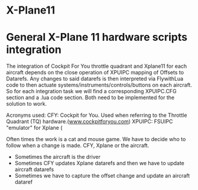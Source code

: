 # X-Plane11
General X-Plane 11 hardware scripts integration
====================================================
The integration of Cockpit For You throttle quadrant and Xplane11 for each aircraft depends on the close
operation of XPUIPC mapping of Offsets to Datarefs. Any changes to said datarefs is then interpreted via FlywithLua code
to then actuate systems/instruments/controls/buttons on each aircraft.
So for each integration task we will find a corresponding XPUIPC.CFG section and a .lua code section. Both need to be implemented for 
the solution to work.

Acronyms used: 
CFY:    Cockpit for You. Used when referring to the Throttle Quadrant (TQ) hardware.(www.cockpitforyou.com)
XPUIPC: FSUIPC "emulator" for Xplane (

Often times the work is a cat and mouse game.
We have to decide who to follow when a change is made. CFY, Xplane or the aircraft.
- Sometimes the aircraft is the driver
- Sometimes CFY updates Xplane datarefs and then we have to update aircraft datarefs
- Sometimes we have to capture the offset change and update an aircraft dataref

